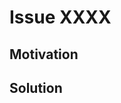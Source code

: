 <!--
Thank you for your Pull Request. Please provide a description above and review
the requirements below.

Bug fixes and new features should include tests.
-->
# Issue XXXX

<!--
Please open a issue to link here
-->

## Motivation

<!--
Explain the context and why you're making that change. What is the problem
you're trying to solve? If a new feature is being added, describe the intended
use case that feature fulfills.
-->

## Solution

<!--
Summarize the solution and provide any necessary context needed to understand
the code change.
-->
